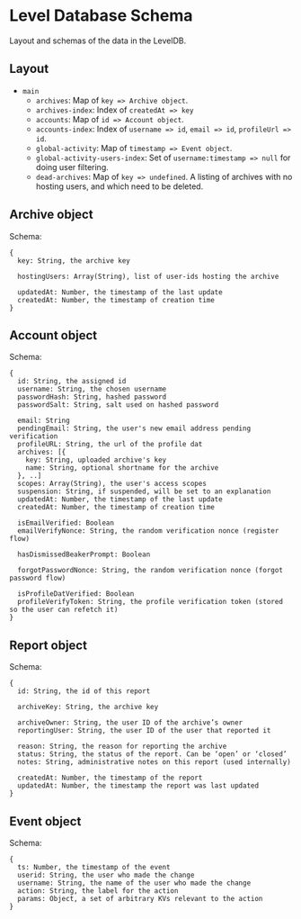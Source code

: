 # Level Database Schema

Layout and schemas of the data in the LevelDB.

## Layout

 - `main`
   - `archives`: Map of `key => Archive object`.
   - `archives-index`: Index of `createdAt => key`
   - `accounts`: Map of `id => Account object`.
   - `accounts-index`: Index of `username => id`, `email => id`, `profileUrl => id`.
   - `global-activity`: Map of `timestamp => Event object`.
   - `global-activity-users-index`: Set of `username:timestamp => null` for doing user filtering.
   - `dead-archives`: Map of `key => undefined`. A listing of archives with no hosting users, and which need to be deleted.

## Archive object

Schema:

```
{
  key: String, the archive key

  hostingUsers: Array(String), list of user-ids hosting the archive

  updatedAt: Number, the timestamp of the last update
  createdAt: Number, the timestamp of creation time
}
```

## Account object

Schema:

```
{
  id: String, the assigned id
  username: String, the chosen username
  passwordHash: String, hashed password
  passwordSalt: String, salt used on hashed password

  email: String
  pendingEmail: String, the user's new email address pending verification
  profileURL: String, the url of the profile dat
  archives: [{
    key: String, uploaded archive's key
    name: String, optional shortname for the archive
  }, ..]
  scopes: Array(String), the user's access scopes
  suspension: String, if suspended, will be set to an explanation
  updatedAt: Number, the timestamp of the last update
  createdAt: Number, the timestamp of creation time

  isEmailVerified: Boolean
  emailVerifyNonce: String, the random verification nonce (register flow)

  hasDismissedBeakerPrompt: Boolean

  forgotPasswordNonce: String, the random verification nonce (forgot password flow)

  isProfileDatVerified: Boolean
  profileVerifyToken: String, the profile verification token (stored so the user can refetch it)
}
```

## Report object

Schema:
```
{
  id: String, the id of this report

  archiveKey: String, the archive key

  archiveOwner: String, the user ID of the archive’s owner
  reportingUser: String, the user ID of the user that reported it

  reason: String, the reason for reporting the archive
  status: String, the status of the report. Can be ‘open’ or ‘closed’
  notes: String, administrative notes on this report (used internally)

  createdAt: Number, the timestamp of the report
  updatedAt: Number, the timestamp the report was last updated
}
```

## Event object

Schema:

```
{
  ts: Number, the timestamp of the event
  userid: String, the user who made the change
  username: String, the name of the user who made the change
  action: String, the label for the action
  params: Object, a set of arbitrary KVs relevant to the action
}
```